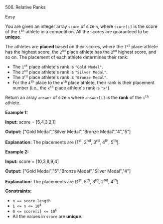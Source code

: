506\. Relative Ranks

Easy

You are given an integer array `score` of size `n`, where `score[i]` is the score of the <code>i<sup>th</sup></code> athlete in a competition. All the scores are guaranteed to be **unique**.

The athletes are **placed** based on their scores, where the <code>1<sup>st</sup></code> place athlete has the highest score, the <code>2<sup>nd</sup></code> place athlete has the <code>2<sup>nd</sup></code> highest score, and so on. The placement of each athlete determines their rank:

*   The <code>1<sup>st</sup></code> place athlete's rank is `"Gold Medal"`.
*   The <code>2<sup>nd</sup></code> place athlete's rank is `"Silver Medal"`.
*   The <code>3<sup>rd</sup></code> place athlete's rank is `"Bronze Medal"`.
*   For the <code>4<sup>th</sup></code> place to the <code>n<sup>th</sup></code> place athlete, their rank is their placement number (i.e., the <code>x<sup>th</sup></code> place athlete's rank is `"x"`).

Return an array `answer` of size `n` where `answer[i]` is the **rank** of the <code>i<sup>th</sup></code> athlete.

**Example 1:**

**Input:** score = [5,4,3,2,1]

**Output:** ["Gold Medal","Silver Medal","Bronze Medal","4","5"]

**Explanation:** The placements are [1<sup>st</sup>, 2<sup>nd</sup>, 3<sup>rd</sup>, 4<sup>th</sup>, 5<sup>th</sup>].

**Example 2:**

**Input:** score = [10,3,8,9,4]

**Output:** ["Gold Medal","5","Bronze Medal","Silver Medal","4"]

**Explanation:** The placements are [1<sup>st</sup>, 5<sup>th</sup>, 3<sup>rd</sup>, 2<sup>nd</sup>, 4<sup>th</sup>].

**Constraints:**

*   `n == score.length`
*   <code>1 <= n <= 10<sup>4</sup></code>
*   <code>0 <= score[i] <= 10<sup>6</sup></code>
*   All the values in `score` are **unique**.